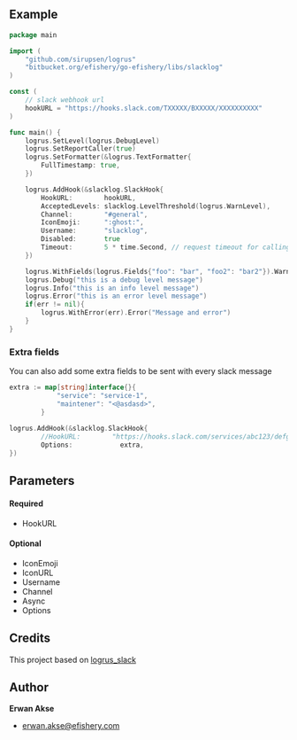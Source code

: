 ## Example

```go
package main

import (
	"github.com/sirupsen/logrus"
	"bitbucket.org/efishery/go-efishery/libs/slacklog"
)

const (
	// slack webhook url
	hookURL = "https://hooks.slack.com/TXXXXX/BXXXXX/XXXXXXXXXX"
)

func main() {
	logrus.SetLevel(logrus.DebugLevel)
	logrus.SetReportCaller(true)
	logrus.SetFormatter(&logrus.TextFormatter{
		FullTimestamp: true,
	})

	logrus.AddHook(&slacklog.SlackHook{
		HookURL:        hookURL,
		AcceptedLevels: slacklog.LevelThreshold(logrus.WarnLevel),
		Channel:        "#general",
		IconEmoji:      ":ghost:",
		Username:       "slacklog",
		Disabled:		true
		Timeout:        5 * time.Second, // request timeout for calling slack api
	})

	logrus.WithFields(logrus.Fields{"foo": "bar", "foo2": "bar2"}).Warn("this is a warn level message")
	logrus.Debug("this is a debug level message")
	logrus.Info("this is an info level message")
	logrus.Error("this is an error level message")
	if(err != nil){
		logrus.WithError(err).Error("Message and error")
	}
}
```

### Extra fields
You can also add some extra fields to be sent with every slack message
```go
extra := map[string]interface{}{
			"service": "service-1",
			"maintener": "<@asdasd>",
		}
	
logrus.AddHook(&slacklog.SlackHook{
		//HookURL:        "https://hooks.slack.com/services/abc123/defghijklmnopqrstuvwxyz",
		Options: 			extra,
})
```

## Parameters

#### Required
  * HookURL

#### Optional
  * IconEmoji
  * IconURL
  * Username
  * Channel
  * Async
  * Options

## Credits 

This project based on [logrus_slack](https://github.com/bluele/logrus_slack)

## Author

**Erwan Akse**
* <erwan.akse@efishery.com>